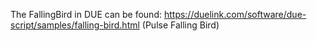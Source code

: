 The FallingBird in DUE can be found: https://duelink.com/software/due-script/samples/falling-bird.html (Pulse Falling Bird)